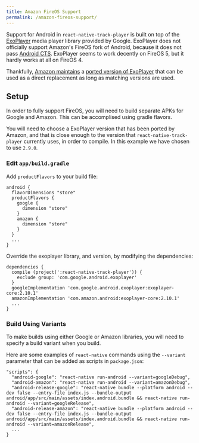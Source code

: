 ```yaml
---
title: Amazon FireOS Support
permalink: /amazon-fireos-support/
---
```


Support for Android in `react-native-track-player` is built on top of the [ExoPlayer](https://github.com/google/ExoPlayer) media player library provided by Google. ExoPlayer does not officially support Amazon's FireOS fork of Android, because it does not pass [Android CTS](https://source.android.com/compatibility/cts). ExoPlayer seems to work decently on FireOS 5, but it hardly works at all on FireOS 4.

Thankfully, [Amazon maintains](https://developer.amazon.com/docs/fire-tv/media-players.html#exoplayer) a [ported version of ExoPlayer](https://github.com/amzn/exoplayer-amazon-port) that can be used as a direct replacement as long as matching versions are used.

## Setup

In order to fully support FireOS, you will need to build separate APKs for Google and Amazon. This can be accomplised using gradle flavors.

You will need to choose a ExoPlayer version that has been ported by Amazon, and that is close enough to the version that `react-native-track-player` currently uses, in order to compile. In this example we have chosen to use `2.9.0`.

### Edit `app/build.gradle`

Add `productFlavors` to your build file:

```
android {
  flavorDimensions "store"
  productFlavors {
    google {
      dimension "store"
    }
    amazon {
      dimension "store"
    }
  }
  ...
}
```

Override the exoplayer library, and version, by modifying the dependencies:

```
dependencies {
  compile (project(':react-native-track-player')) {
    exclude group: 'com.google.android.exoplayer'
  }
  googleImplementation 'com.google.android.exoplayer:exoplayer-core:2.10.1'
  amazonImplementation 'com.amazon.android:exoplayer-core:2.10.1'
  ...
}
```

### Build Using Variants

To make builds using either Google or Amazon libraries, you will need to specify a build variant when you build.

Here are some examples of `react-native` commands using the `--variant` parameter that can be added as scripts in `package.json`:

```
"scripts": {
  "android-google": "react-native run-android --variant=googleDebug",
  "android-amazon": "react-native run-android --variant=amazonDebug",
  "android-release-google": "react-native bundle --platform android --dev false --entry-file index.js --bundle-output android/app/src/main/assets/index.android.bundle && react-native run-android --variant=googleRelease",
  "android-release-amazon": "react-native bundle --platform android --dev false --entry-file index.js --bundle-output android/app/src/main/assets/index.android.bundle && react-native run-android --variant=amazonRelease",
  ...
}
```

